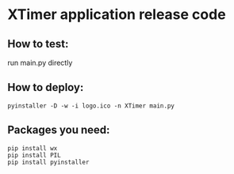 # XTimer application release code
## How to test:
run main.py directly

## How to deploy:
``` shell
pyinstaller -D -w -i logo.ico -n XTimer main.py
```
## Packages you need:
``` shell
pip install wx
pip install PIL
pip install pyinstaller
```